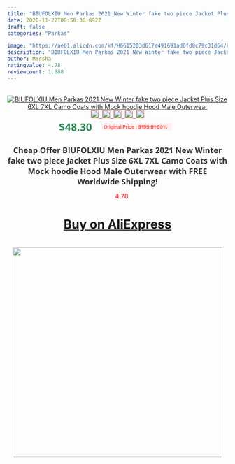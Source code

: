 ```yaml
---
title: "BIUFOLXIU Men Parkas 2021 New Winter fake two piece Jacket Plus Size 6XL 7XL Camo Coats with Mock hoodie Hood Male Outerwear"
date: 2020-11-22T08:50:36.892Z
draft: false
categories: "Parkas"

image: "https://ae01.alicdn.com/kf/H6615203d617e491691ad6fd8c79c31d64/BIUFOLXIU-Men-Parkas-2021-New-Winter-fake-two-piece-Jacket-Plus-Size-6XL-7XL-Camo-Coats.jpg"
description: "BIUFOLXIU Men Parkas 2021 New Winter fake two piece Jacket Plus Size 6XL 7XL Camo Coats with Mock hoodie Hood Male Outerwear"
author: Marsha
ratingvalue: 4.78
reviewcount: 1.888
---
```

<br>
<div style="text-align: center;">
<a href="https://s.click.aliexpress.com/e/_A9yT8h" target="_blank" rel="nofollow noopener noreferrer"><img alt="BIUFOLXIU Men Parkas 2021 New Winter fake two piece Jacket Plus Size 6XL 7XL Camo Coats with Mock hoodie Hood Male Outerwear" class="magnifier-image" src="https://ae01.alicdn.com/kf/H6615203d617e491691ad6fd8c79c31d64/BIUFOLXIU-Men-Parkas-2021-New-Winter-fake-two-piece-Jacket-Plus-Size-6XL-7XL-Camo-Coats.jpg_640x640.jpg">
<br>
<img style="border:1px solid salmon" src="https://ae01.alicdn.com/kf/H6615203d617e491691ad6fd8c79c31d64/BIUFOLXIU-Men-Parkas-2021-New-Winter-fake-two-piece-Jacket-Plus-Size-6XL-7XL-Camo-Coats.jpg_120x120.jpg">&nbsp;&nbsp;<img style="border:1px solid salmon" src="https://ae01.alicdn.com/kf/Ha80871de345e4d12ba3f25c55af88480a/BIUFOLXIU-Men-Parkas-2021-New-Winter-fake-two-piece-Jacket-Plus-Size-6XL-7XL-Camo-Coats.jpg_120x120.jpg">&nbsp;&nbsp;<img style="border:1px solid salmon" src="https://ae01.alicdn.com/kf/H6ea723a47b614a09b10ec3df1517c48dR/BIUFOLXIU-Men-Parkas-2021-New-Winter-fake-two-piece-Jacket-Plus-Size-6XL-7XL-Camo-Coats.jpg_120x120.jpg">&nbsp;&nbsp;<img style="border:1px solid salmon" src="https://ae01.alicdn.com/kf/H443896615bd4403dbdb5c6c44a9d82dek/BIUFOLXIU-Men-Parkas-2021-New-Winter-fake-two-piece-Jacket-Plus-Size-6XL-7XL-Camo-Coats.jpg_120x120.jpg">&nbsp;&nbsp;<img style="border:1px solid salmon" src="https://ae01.alicdn.com/kf/H9049c06daacf48438c88aec10870358cA/BIUFOLXIU-Men-Parkas-2021-New-Winter-fake-two-piece-Jacket-Plus-Size-6XL-7XL-Camo-Coats.jpg_120x120.jpg"></a></div><br0>
<div style="text-align: center;"><span style="background-color: white; border: 0px; box-sizing: border-box; color: seagreen; display: inline-block; font-family: &quot;open sans&quot; , &quot;arial&quot; , &quot;helvetica&quot; , sans-serif , &quot;heiti&quot;; font-size: 24px; font-stretch: inherit; font-weight: 700; line-height: inherit; margin: 0px 10px 0px 0px; padding: 0px; vertical-align: middle;">$48.30 </span>
<span style="background: rgb(255 , 241 , 241); border-radius: 3px; border: 0px; box-sizing: border-box; color: #ff4747; display: inline-block; font-family: inherit; font-size: 12px; font-stretch: inherit; font-style: inherit; font-variant: inherit; font-weight: 600; line-height: inherit; margin: 0px; padding: 2px 5px; transform: scale(0.9); vertical-align: middle;">Original Price : <b style="text-decoration: line-through;">$155.81 </b> 69%&nbsp;&nbsp;</span></div>
<h1 style="color: #333333; display: inline-block; font-family: &quot;open sans&quot; , &quot;arial&quot; , &quot;helvetica&quot; , sans-serif , &quot;heiti&quot;; font-size: 18px; font-stretch: inherit; font-weight: 700; text-align: center;">Cheap Offer BIUFOLXIU Men Parkas 2021 New Winter fake two piece Jacket Plus Size 6XL 7XL Camo Coats with Mock hoodie Hood Male Outerwear with FREE Worldwide Shipping!</h1>
<div style="color: #ff4747; text-align: center;">
<img src="https://4.bp.blogspot.com/-M0ZcTcb-5uY/XleCXlxnR4I/AAAAAAAAAEc/OrjgMkXV1oMQFaCRZj5HQwOCBcu3w1FegCPcBGAYYCw/s1600/star.png" style="height: 15px;">&nbsp;<b>4.78</b></div>
<div class="button_cont" align="center"><a class="buynow_a" href="https://s.click.aliexpress.com/e/_A9yT8h" target="_blank" rel="nofollow noopener noreferrer"><H1>Buy on AliExpress</H1></a></div><br>
<div class="separator" style="clear: both; text-align: center;">
<img src="https://lh3.googleusercontent.com/-pTy5HemUv9M/XlePHvY0dAI/AAAAAAAAAE4/0nX5iRUoIWY8eMW9Dpxeirr157OZliDIgCLcBGAsYHQ/s1600/badge.gif" width="480">
</div>
